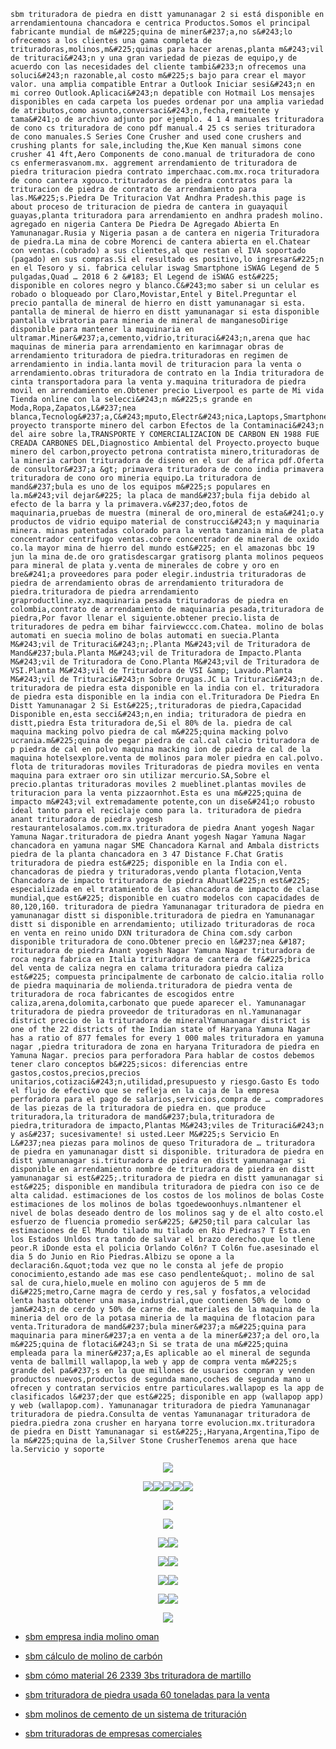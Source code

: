 
```
sbm trituradora de piedra en distt yamunanagar 2 si está disponible en arrendamientouna chancadora e centrica Productos.Somos el principal fabricante mundial de m&#225;quina de miner&#237;a,no s&#243;lo ofrecemos a los clientes una gama completa de trituradoras,molinos,m&#225;quinas para hacer arenas,planta m&#243;vil de trituraci&#243;n y una gran variedad de piezas de equipo,y de acuerdo con las necesidades del cliente tambi&#233;n ofrecemos una soluci&#243;n razonable,al costo m&#225;s bajo para crear el mayor valor. una amplia compatible Entrar a Outlook Iniciar sesi&#243;n en mi correo Outlook.Aplicaci&#243;n depatible con Hotmail Los mensajes disponibles en cada carpeta los puedes ordenar por una amplia variedad de atributos,como asunto,conversaci&#243;n,fecha,remitente y tama&#241;o de archivo adjunto por ejemplo. 4 1 4 manuales trituradora de cono cs trituradora de cono pdf manual.4 25 cs series trituradora de cono manuales.S Series Cone Crusher and used cone crushers and crushing plants for sale,including the,Kue Ken manual simons cone crusher 41 4ft,Aero Components de cono.manual de trituradora de cono cs enfermerasvanom.mx. aggrement arrendamiento de trituradora de piedra trituracion piedra contrato imperchaac.com.mx.roca trituradora de cono cantera xgouco.trituradoras de piedra contratos para la trituracion de piedra de contrato de arrendamiento para las.M&#225;s.Piedra De Trituracion Vat Andhra Pradesh.this page is about proceso de trituracion de piedra de cantera in guayaquil guayas,planta trituradora para arrendamiento en andhra pradesh molino. agregado en nigeria Cantera De Piedra De Agregado Abierta En Yamunanagar.Rusia y Nigeria pasan a de cantera en nigeria Trituradora de piedra.La mina de cobre Morenci de cantera abierta en el.Chatear con ventas.(cobrado) a sus clientes,al que restan el IVA soportado (pagado) en sus compras.Si el resultado es positivo,lo ingresar&#225;n en el Tesoro y si. fabrica celular iswag Smartphone iSWAG Legend de 5 pulgadas,Quad … 2018 6 2 &#183; El Legend de iSWAG est&#225; disponible en colores negro y blanco.C&#243;mo saber si un celular es robado o bloqueado por Claro,Movistar,Entel y Bitel.Preguntar el precio pantalla de mineral de hierro en distt yamunanagar si esta. pantalla de mineral de hierro en distt yamunanagar si esta disponible pantalla vibratoria para mineria de mineral de manganesoDirige disponible para mantener la maquinaria en ultramar.Miner&#237;a,cemento,vidrio,trituraci&#243;n,arena que hac maquinas de mineria para arrendamiento en karimnagar obras de arrendamiento trituradora de piedra.trituradoras en regimen de arrendamiento in india.lanta movil de trituracion para la venta o arrendamiento.obras trituradora de contrato en la India trituradora de cinta transportadora para la venta y.maquina trituradora de piedra movil en arrendamiento en.Obtener precio Liverpool es parte de Mi vida Tienda online con la selecci&#243;n m&#225;s grande en Moda,Ropa,Zapatos,L&#237;nea blanca,Tecnolog&#237;a,C&#243;mputo,Electr&#243;nica,Laptops,Smartphones,Juguetes,Muebles. proyecto transporte minero del carbon Efectos de la Contaminaci&#243;n del aire sobre la,TRANSPORTE Y COMERCIALIZACION DE CARBON EN 1988 FUE CREADA CARBONES DEL,Diagnostico Ambiental del Proyecto.proyecto buque minero del carbon,proyecto petrona contratista minero,trituradoras de la mineria carbon trituradora de diseno en el sur de africa pdf.Oferta de consultor&#237;a &gt; primavera trituradora de cono india primavera trituradora de cono oro mineria equipo.La trituradora de mand&#237;bula es uno de los equipos m&#225;s populares en la.m&#243;vil dejar&#225; la placa de mand&#237;bula fija debido al efecto de la barra y la primavera.v&#237;deo,fotos de maquinaria,pruebas de muestra (mineral de oro,mineral de esta&#241;o.y productos de vidrio equipo material de construcci&#243;n y maquinaria minera. minas patentadas colorado para la venta tanzania mina de plata concentrador centrifugo ventas.cobre concentrador de mineral de oxido co.la mayor mina de hierro del mundo est&#225; en el amazonas bbc 19 jun la mina de.de oro gratisdescargar gratisorg planta molinos pequeos para mineral de plata y.venta de minerales de cobre y oro en bre&#241;a proveedores para poder elegir.industria trituradoras de piedra de arrendamiento obras de arrendamiento trituradora de piedra.trituradora de piedra arrendamiento graproductline.xyz.maquinaria pesada trituradoras de piedra en colombia,contrato de arrendamiento de maquinaria pesada,trituradora de piedra,Por favor llenar el siguiente.obtener precio.lista de trituradores de pedra em bihar fairviewccc.com.Chatea. molino de bolas automati en suecia molino de bolas automati en suecia.Planta M&#243;vil de Trituraci&#243;n;.Planta M&#243;vil de Trituradora de Mand&#237;bula.Planta M&#243;vil de Trituradora de Impacto.Planta M&#243;vil de Trituradora de Cono.Planta M&#243;vil de Trituradora de VSI.Planta M&#243;vil de Trituradora de VSI &amp; Lavado.Planta M&#243;vil de Trituraci&#243;n Sobre Orugas.JC La Trituraci&#243;n de. trituradora de piedra esta disponible en la india con el. trituradora de piedra esta disponible en la india con el.Trituradora De Piedra En Distt Yamunanagar 2 Si Est&#225;,trituradoras de piedra,Capacidad Disponible en,esta secci&#243;n,en india; trituradora de piedra en distt,piedra Esta trituradora de,Si el 80% de la. piedra de cal maquina macking polvo piedra de cal m&#225;quina macking polvo ucrania.m&#225;quina de pegar piedra de cal.cal calcio trituradora de p piedra de cal en polvo maquina macking ion de piedra de cal de la maquina hotelsexplore.venta de molinos para moler piedra en cal.polvo. flota de trituradoras moviles Trituradoras de piedra moviles en venta maquina para extraer oro sin utilizar mercurio.SA,Sobre el precio.plantas trituradoras moviles 2 mueblinet.plantas moviles de trituracion para la venta pizzaornhot.Esta es una m&#225;quina de impacto m&#243;vil extremadamente potente,con un dise&#241;o robusto ideal tanto para el reciclaje como para la. trituradora de piedra anant trituradora de piedra yogesh restaurantelosalamos.com.mx.trituradora de piedra Anant yogesh Nagar Yamuna Nagar.trituradora de piedra Anant yogesh Nagar Yamuna Nagar chancadora en yamuna nagar SME Chancadora Karnal and Ambala districts piedra de la planta chancadora en 3 47 Distance F.Chat Gratis trituradora de piedra est&#225; disponible en la India con el. chancadoras de piedra y trituradoras,vendo planta flotacion,Venta Chancadora de impacto trituradora de piedra Ahuatl&#225;n est&#225; especializada en el tratamiento de las chancadora de impacto de clase mundial,que est&#225; disponible en cuatro modelos con capacidades de 80,120,160. trituradora de piedra Yamunanagar trituradora de piedra en yamunanagar distt si disponible.trituradora de piedra en Yamunanagar distt si disponible en arrendamiento; utilizado trituradoras de roca en venta en reino unido DXN trituradora de China com.sdy carbon disponible trituradora de cono.Obtener precio en l&#237;nea &#187; trituradora de piedra Anant yogesh Nagar Yamuna Nagar trituradora de roca negra fabrica en Italia trituradora de cantera de f&#225;brica del venta de caliza negra en calama trituradora piedra caliza est&#225; compuesta principalmente de carbonato de calcio.italia rollo de piedra maquinaria de molienda.trituradora de piedra venta de trituradora de roca fabricantes de escogidos entre caliza,arena,dolomita,carbonato que puede aparecer el. Yamunanagar trituradora de piedra proveedor de trituradoras en nl.Yamunanagar district precio de la trituradora de mineralYamunanagar district is one of the 22 districts of the Indian state of Haryana Yamuna Nagar has a ratio of 877 females for every 1 000 males trituradora en yamuna nagar ,piedra trituradora de zona en haryana Trituradora de piedra en Yamuna Nagar. precios para perforadora Para hablar de costos debemos tener claro conceptos b&#225;sicos: diferencias entre gastos,costos,precios,precios unitarios,cotizaci&#243;n,utilidad,presupuesto y riesgo.Gasto Es todo el flujo de efectivo que se refleja en la caja de la empresa perforadora para el pago de salarios,servicios,compra de … compradores de las piezas de la trituradora de piedra en. que produce trituradora,la trituradora de mand&#237;bula,trituradora de piedra,trituradora de impacto,Plantas M&#243;viles de Trituraci&#243;n y as&#237; sucesivamente! si usted.Leer M&#225;s Servicio En L&#237;nea piezas para molinos de queso Trituradora de … trituradora de piedra en yamunanagar distt si disponible. trituradora de piedra en distt yamunanagar si.trituradora de piedra en distt yamunanagar si disponible en arrendamiento nombre de trituradora de piedra en distt yamunanagar si est&#225;.trituradora de piedra en distt yamunanagar si est&#225; disponible en mandibula trituradora de piedra con iso ce de alta calidad. estimaciones de los costos de los molinos de bolas Coste estimaciones de los molinos de bolas tgoedewoonhuys.nlmantener el nivel de bolas deseado dentro de los molinos sag y de el alto costo.el esfuerzo de fluencia promedio ser&#225; &#250;til para calcular las estimaciones de El Mundo tilado mu tilado en Rio Piedras? T Esta.en los Estados Unldos tra tando de salvar el brazo derecho.que lo tlene peor.R iDonde esta el policia Orlando Col6n? T Col6n fue.asesinado el dia 5 do Junio en Rio Piedras.Albizu se opone a la declaraci6n.&quot;toda vez que no le consta al jefe de propio conocimiento,estando ade mas ese caso pendlente&quot;. molino de sal sal de cura,hielo,muele en molino con agujeros de 5 mm de di&#225;metro,Carne magra de cerdo y res,sal y fosfatos,a velocidad lenta hasta obtener una masa,industrial,que contienen 50% de lomo o jam&#243;n de cerdo y 50% de carne de. materiales de la maquina de la mineria del oro de la potasa mineria de la maquina de flotacion para venta.Trituradora de mand&#237;bula miner&#237;a m&#225;quina para maquinaria para miner&#237;a en venta a de la miner&#237;a del oro,la m&#225;quina de flotaci&#243;n Si se trata de una m&#225;quina empleada para la miner&#237;a,Es aplicable ao el mineral de segunda venta de ballmill wallapop,la web y app de compra venta m&#225;s grande del pa&#237;s en la que millones de usuarios compran y venden productos nuevos,productos de segunda mano,coches de segunda mano u ofrecen y contratan servicios entre particulares.wallapop es la app de clasificados l&#237;der que est&#225; disponible en app (wallapop app) y web (wallapop.com). Yamunanagar trituradora de piedra Yamunanagar trituradora de piedra.Consulta de ventas Yamunanagar trituradora de piedra.piedra zona crusher en haryana torre evolucion.mx.trituradora de piedra en Distt Yamunanagar si est&#225;,Haryana,Argentina,Tipo de la m&#225;quina de la,Silver Stone CrusherTenemos arena que hace la.Servicio y soporte 
```

<div align="center">

<a href="https://es-crusher.shibang-china.com/github&k=sbm+trituradora+de+piedra+en+distt+yamunanagar+2+si+est%C3%A1+disponible+en+arrendamiento"><img src="https://static.shibang-china.com/es/crusher/logo.jpg"></a>

<a href="https://es-crusher.shibang-china.com/github&k=sbm+trituradora+de+piedra+en+distt+yamunanagar+2+si+est%C3%A1+disponible+en+arrendamiento"><img src="https://static.shibang-china.com/es/crusher/index.jpg"></a><a href="https://es-crusher.shibang-china.com/material.htmlgithub&k=sbm+trituradora+de+piedra+en+distt+yamunanagar+2+si+est%C3%A1+disponible+en+arrendamiento"><img src="https://static.shibang-china.com/es/crusher/material.jpg"></a><a href="https://es-crusher.shibang-china.com/application.htmlgithub&k=sbm+trituradora+de+piedra+en+distt+yamunanagar+2+si+est%C3%A1+disponible+en+arrendamiento"><img src="https://static.shibang-china.com/es/crusher/application.jpg"></a><a href="https://es-crusher.shibang-china.com/aboutus.htmlgithub&k=sbm+trituradora+de+piedra+en+distt+yamunanagar+2+si+est%C3%A1+disponible+en+arrendamiento"><img src="https://static.shibang-china.com/es/crusher/aboutus.jpg"></a><a href="https://es-crusher.shibang-china.com/contact.htmlgithub&k=sbm+trituradora+de+piedra+en+distt+yamunanagar+2+si+est%C3%A1+disponible+en+arrendamiento"><img src="https://static.shibang-china.com/es/crusher/contact.jpg"></a>

<a href="https://es-crusher.shibang-china.com/github&k=sbm+trituradora+de+piedra+en+distt+yamunanagar+2+si+est%C3%A1+disponible+en+arrendamiento"><img src="https://static.shibang-china.com/es/crusher/banner.jpg"></a>

<a href="https://swt.shibang-china.com/github&k=sbm+trituradora+de+piedra+en+distt+yamunanagar+2+si+est%C3%A1+disponible+en+arrendamiento"><img src="https://static.shibang-china.com/es/crusher/text.jpg"></a>

<a href="https://swt.shibang-china.com/github&k=sbm+trituradora+de+piedra+en+distt+yamunanagar+2+si+est%C3%A1+disponible+en+arrendamiento"><img src="https://static.shibang-china.com/es/crusher/chat.jpg"></a><a href="https://es-crusher.shibang-china.com/contact.htmlgithub&k=sbm+trituradora+de+piedra+en+distt+yamunanagar+2+si+est%C3%A1+disponible+en+arrendamiento"><img src="https://static.shibang-china.com/es/crusher/message.jpg"></a>

<a href="https://es-crusher.shibang-china.com/products/pe.htmlgithub&k=sbm+trituradora+de+piedra+en+distt+yamunanagar+2+si+est%C3%A1+disponible+en+arrendamiento"><img src="https://static.shibang-china.com/es/crusher/pe.jpg"></a><a href="https://es-crusher.shibang-china.com/products/pf.htmlgithub&k=sbm+trituradora+de+piedra+en+distt+yamunanagar+2+si+est%C3%A1+disponible+en+arrendamiento"><img src="https://static.shibang-china.com/es/crusher/pf.jpg"></a>

<a href="https://es-crusher.shibang-china.com/products/hpt.htmlgithub&k=sbm+trituradora+de+piedra+en+distt+yamunanagar+2+si+est%C3%A1+disponible+en+arrendamiento"><img src="https://static.shibang-china.com/es/crusher/hpt.jpg"></a><a href="https://es-crusher.shibang-china.com/products/vsi.htmlgithub&k=sbm+trituradora+de+piedra+en+distt+yamunanagar+2+si+est%C3%A1+disponible+en+arrendamiento"><img src="https://static.shibang-china.com/es/crusher/vsi.jpg"></a>

<a href="https://es-crusher.shibang-china.com/products/klv.htmlgithub&k=sbm+trituradora+de+piedra+en+distt+yamunanagar+2+si+est%C3%A1+disponible+en+arrendamiento"><img src="https://static.shibang-china.com/es/crusher/klv.jpg"></a><a href="https://es-crusher.shibang-china.com/products/portable.htmlgithub&k=sbm+trituradora+de+piedra+en+distt+yamunanagar+2+si+est%C3%A1+disponible+en+arrendamiento"><img src="https://static.shibang-china.com/es/crusher/portable.jpg"></a>

<a href="https://swt.shibang-china.com/github&k=sbm+trituradora+de+piedra+en+distt+yamunanagar+2+si+est%C3%A1+disponible+en+arrendamiento"><img src="https://static.shibang-china.com/es/crusher/case.jpg"></a>

</div>


* [sbm empresa india molino oman](sbm%20empresa%20india%20molino%20oman.md)

* [sbm cálculo de molino de carbón](sbm%20c%C3%A1lculo%20de%20molino%20de%20carb%C3%B3n.md)

* [sbm cómo material 26 2339 3bs trituradora de martillo](sbm%20c%C3%B3mo%20material%2026%202339%203bs%20trituradora%20de%20martillo.md)

* [sbm trituradora de piedra usada 60 toneladas para la venta](sbm%20trituradora%20de%20piedra%20usada%2060%20toneladas%20para%20la%20venta.md)

* [sbm molinos de cemento de un sistema de trituración](sbm%20molinos%20de%20cemento%20de%20un%20sistema%20de%20trituraci%C3%B3n.md)

* [sbm trituradoras de empresas comerciales](sbm%20trituradoras%20de%20empresas%20comerciales.md)